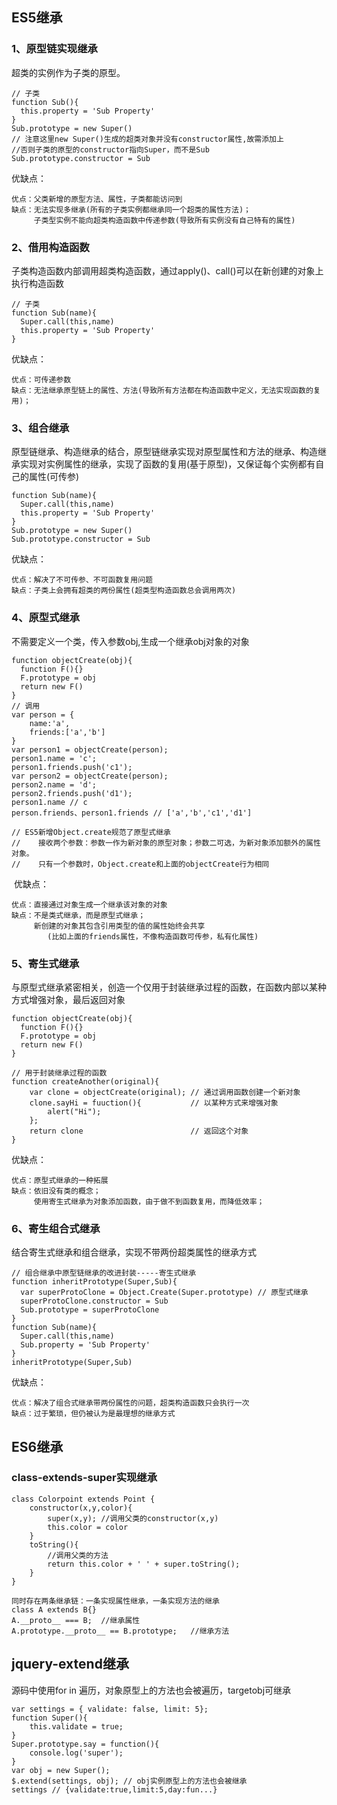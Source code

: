 ## ES5继承
### 1、原型链实现继承
超类的实例作为子类的原型。

	// 子类
	function Sub(){
	  this.property = 'Sub Property'
	}
	Sub.prototype = new Super()
	// 注意这里new Super()生成的超类对象并没有constructor属性,故需添加上
	//否则子类的原型的constructor指向Super，而不是Sub
	Sub.prototype.constructor = Sub
优缺点：
	
	优点：父类新增的原型方法、属性，子类都能访问到
	缺点：无法实现多继承(所有的子类实例都继承同一个超类的属性方法)；
		 子类型实例不能向超类构造函数中传递参数(导致所有实例没有自己特有的属性)	
### 2、借用构造函数
子类构造函数内部调用超类构造函数，通过apply()、call()可以在新创建的对象上执行构造函数
	
	// 子类
	function Sub(name){
	  Super.call(this,name)
	  this.property = 'Sub Property'
	}
优缺点：

	优点：可传递参数
	缺点：无法继承原型链上的属性、方法(导致所有方法都在构造函数中定义，无法实现函数的复用)；
### 3、组合继承
原型链继承、构造继承的结合，原型链继承实现对原型属性和方法的继承、构造继承实现对实例属性的继承，实现了函数的复用(基于原型)，又保证每个实例都有自己的属性(可传参)


	function Sub(name){
	  Super.call(this,name)
	  this.property = 'Sub Property'
	}
	Sub.prototype = new Super()
	Sub.prototype.constructor = Sub
优缺点：
	
	优点：解决了不可传参、不可函数复用问题
	缺点：子类上会拥有超类的两份属性(超类型构造函数总会调用两次)
### 4、原型式继承
不需要定义一个类，传入参数obj,生成一个继承obj对象的对象

	function objectCreate(obj){
	  function F(){}
	  F.prototype = obj
	  return new F()
	}
	// 调用
    var person = {
        name:'a',
        friends:['a','b']
    }
    var person1 = objectCreate(person);
    person1.name = 'c';
    person1.friends.push('c1');
    var person2 = objectCreate(person);
    person2.name = 'd';
    person2.friends.push('d1');
	person1.name // c
	person.friends、person1.friends // ['a','b','c1','d1']

	// ES5新增Object.create规范了原型式继承
	//    接收两个参数：参数一作为新对象的原型对象；参数二可选，为新对象添加额外的属性对象。
	//    只有一个参数时，Object.create和上面的objectCreate行为相同

 ​
优缺点：

	优点：直接通过对象生成一个继承该对象的对象
	缺点：不是类式继承，而是原型式继承；
		 新创建的对象其包含引用类型的值的属性始终会共享
			(比如上面的friends属性，不像构造函数可传参，私有化属性)
		  
### 5、寄生式继承
与原型式继承紧密相关，创造一个仅用于封装继承过程的函数，在函数内部以某种方式增强对象，最后返回对象

	function objectCreate(obj){
	  function F(){}
	  F.prototype = obj
	  return new F()
	}
	
	// 用于封装继承过程的函数	
	function createAnother(original){
	    var clone = objectCreate(original); // 通过调用函数创建一个新对象
	    clone.sayHi = fuuction(){           // 以某种方式来增强对象
	        alert("Hi");
	    };
	    return clone                        // 返回这个对象
	}
优缺点：
	
	优点：原型式继承的一种拓展
	缺点：依旧没有类的概念；
		 使用寄生式继承为对象添加函数，由于做不到函数复用，而降低效率；

### 6、寄生组合式继承
结合寄生式继承和组合继承，实现不带两份超类属性的继承方式
	
	// 组合继承中原型链继承的改进封装-----寄生式继承
	function inheritPrototype(Super,Sub){
	  var superProtoClone = Object.Create(Super.prototype) // 原型式继承
	  superProtoClone.constructor = Sub
	  Sub.prototype = superProtoClone
	}
	function Sub(name){
	  Super.call(this,name)
	  Sub.property = 'Sub Property'
	}
	inheritPrototype(Super,Sub)
优缺点：
	
	优点：解决了组合式继承带两份属性的问题，超类构造函数只会执行一次
	缺点：过于繁琐，但仍被认为是最理想的继承方式

## ES6继承
### class-extends-super实现继承
	
	class Colorpoint extends Point {
	    constructor(x,y,color){
	        super(x,y); //调用父类的constructor(x,y)
	        this.color = color
	    }
	    toString(){
	        //调用父类的方法
	        return this.color + ' ' + super.toString(); 
	    }
	}

	同时存在两条继承链：一条实现属性继承，一条实现方法的继承
 	class A extends B{}
	A.__proto__ === B;  //继承属性
	A.prototype.__proto__ == B.prototype;	//继承方法

## jquery-extend继承
源码中使用for in 遍历，对象原型上的方法也会被遍历，targetobj可继承

	var settings = { validate: false, limit: 5};
    function Super(){
        this.validate = true;
    }
    Super.prototype.say = function(){
        console.log('super');
    }
    var obj = new Super();
    $.extend(settings, obj); // obj实例原型上的方法也会被继承
    settings // {validate:true,limit:5,day:fun...}